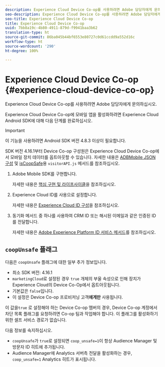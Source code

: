 ```yaml
---
description: Experience Cloud Device Co-op를 사용하려면 Adobe 담당자에게 문의하십시오.
seo-description: Experience Cloud Device Co-op를 사용하려면 Adobe 담당자에게 문의하십시오.
seo-title: Experience Cloud Device Co-op
title: Experience Cloud Device Co-op
uuid: 7bb8a19c-4b80-4911-879d-f9941baa3b62
translation-type: ht
source-git-commit: 86ba045b44bf6553e80727c0d61ccdd9a552d16c
workflow-type: ht
source-wordcount: '290'
ht-degree: 100%

---
```



# Experience Cloud Device Co-op {#experience-cloud-device-co-op}

Experience Cloud Device Co-op를 사용하려면 Adobe 담당자에게 문의하십시오.

Experience Cloud Device Co-op에 모바일 앱을 활성화하려면 Experience Cloud Android SDK에 대해 다음 단계를 완료하십시오.

>[!IMPORTANT]
>
>이 기능을 사용하려면 Android SDK 버전 4.8.3 이상이 필요합니다.

SDK 버전 4.16.1부터 Device Co-op 구성원은 Experience Cloud Device Co-op에서 모바일 장치 데이터를 옵트아웃할 수 있습니다. 자세한 내용은 [ADBMobile JSON 구성](/help/android/configuration/json-config/json-config.md) 및 [isCoopSafe](https://docs.adobe.com/content/help/ko-KR/id-service/using/id-service-api/configurations/coopsafe.html)용 `visitorAPI.js` 메서드를 참조하십시오.

1. Adobe Mobile SDK를 구현합니다.

   자세한 내용은 [핵심 구현 및 라이프사이클](/help/android/getting-started/dev-qs.md)을 참조하십시오.
1. Experience Cloud ID를 사용으로 설정합니다.

   자세한 내용은 [Experience Cloud ID 구성](/help/android/c-marketing-cloud/mcvid.md)을 참조하십시오.
1. 동기화 메서드 중 하나를 사용하여 CRM ID 또는 해시된 이메일과 같은 인증된 ID를 전달합니다.

   자세한 내용은 [Adobe Experience Platform ID 서비스 메서드](/help/android/c-marketing-cloud/mc-methods.md)를 참조하십시오.

## `coopUnsafe` 플래그

다음은 `coopUnsafe` 플래그에 대한 일부 추가 정보입니다.

* 최소 SDK 버전: 4.16.1
* `marketingCloud`로 설정된 경우 `true` 개체의 부울 속성으로 인해 장치가 Experience Cloud의 Device Co-Op에서 옵트아웃됩니다.
* 기본값은 `false`입니다.
* 이 설정은 Device Co-op 프로비저닝 고객&#x200B;**에게만** 사용됩니다.

이 값을`true` 로 설정해야 하는 Device Co-op 멤버의 경우, Device Co-op 계정에서 차단 목록 플래그를 요청하려면 Co-op 팀과 작업해야 합니다. 이 플래그를 활성화하기 위한 셀프 서비스 경로가 없습니다.

다음 정보를 숙지하십시오.

* `coopUnsafe`가 `true`로 설정되면 `coop_unsafe=1`이 항상 Audience Manager 및 방문자 ID 히트에 추가됩니다.
* Audience Manager에 Analytics 서버측 전달을 활성화하는 경우, `coop_unsafe=1` Analytics 히트가 표시됩니다.